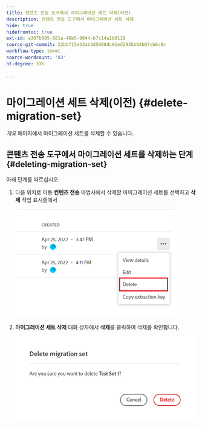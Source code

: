 ```yaml
---
title: 컨텐츠 전송 도구에서 마이그레이션 세트 삭제(이전)
description: 컨텐츠 전송 도구에서 마이그레이션 세트 삭제
hide: true
hidefromtoc: true
exl-id: a307b085-681a-46b5-9044-b7c14a1b0119
source-git-commit: 22bbf15e33ab3d5608dc01ed293bb04b07cb6c8c
workflow-type: tm+mt
source-wordcount: '83'
ht-degree: 33%

---
```


# 마이그레이션 세트 삭제(이전) {#delete-migration-set}

*개요* 페이지에서 마이그레이션 세트를 삭제할 수 있습니다.

## 콘텐츠 전송 도구에서 마이그레이션 세트를 삭제하는 단계 {#deleting-migration-set}

아래 단계를 따르십시오.

1. 다음 위치로 이동 **컨텐츠 전송** 마법사에서 삭제할 마이그레이션 세트를 선택하고 **삭제** 작업 표시줄에서

   ![이미지](/help/journey-migration/content-transfer-tool/assets-ctt/migration-delete1.png)

1. **마이그레이션 세트 삭제** 대화 상자에서 **삭제**&#x200B;를 클릭하여 삭제를 확인합니다.

   ![이미지](/help/journey-migration/content-transfer-tool/assets-ctt/migration-delete2.png)
